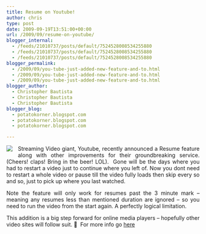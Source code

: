 ```yaml
---
title: Resume on Youtube!
author: chris
type: post
date: 2009-09-19T13:51:00+00:00
url: /2009/09/resume-on-youtube/
blogger_internal:
  - /feeds/21010737/posts/default/7524528008534255880
  - /feeds/21010737/posts/default/7524528008534255880
  - /feeds/21010737/posts/default/7524528008534255880
blogger_permalink:
  - /2009/09/you-tube-just-added-new-feature-and-to.html
  - /2009/09/you-tube-just-added-new-feature-and-to.html
  - /2009/09/you-tube-just-added-new-feature-and-to.html
blogger_author:
  - Christopher Bautista
  - Christopher Bautista
  - Christopher Bautista
blogger_blog:
  - potatokorner.blogspot.com
  - potatokorner.blogspot.com
  - potatokorner.blogspot.com

---
```

<div style="clear: left; float: left; margin-bottom: 1em; margin-right: 1em;">
  <img border="0" src="http://3.bp.blogspot.com/_BBS5bkzuLXM/SrTbWg_-NnI/AAAAAAAACg8/C9JxDO7GXBk/s320/youtubea23123.jpg" />
</div>

<div style="text-align: justify;">
  Streaming Video giant, Youtube, recently announced a Resume feature along with other improvements for their groundbreaking service. (Cheers! claps! Bring in the beer! LOL). &nbsp;Gone will be the days where you had to restart a video just to continue where you left of. Now you dont need to restart a whole video or pause till the video fully loads then skip every so and so, just to pick up where you last watched.
</div>

<a name='more'></a>

<div style="text-align: justify;">
  Note the feature will only work for resumes past the 3 minute mark &#8211; meaning any resumes less than mentioned duration are ignored &#8211; so you need to run the video from the start again. A perfectly logical limitation.&nbsp;</p> 
  
  <p>
    This addition is a big step forward for online media players &#8211; hopefully other video sites will follow suit. 🙂 &nbsp;For more info go <a href="http://googlesystem.blogspot.com/2009/09/youtube-resume.html">here</a>
  </p>
</div>